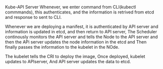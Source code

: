 Kube-API Server
Whenever, we enter command from CLI(kubectl commmands), this authenticates, and the information is retrived from etcd and response to sent to CLI.


Whenever we are deploying a manifest, it is authenticated by API server and information is updated in etcd, and then return to API server, The Scheduler continously monitors the API server and tells the Node to the API server and then the APi server updates the node information in the etcd and Then finally passes the information to the kubelet in the NOde.

The kubelet tells the CRI to deploy the image, Once deployed, kubelet updates to APIserver, And API server updates the data to etcd.
